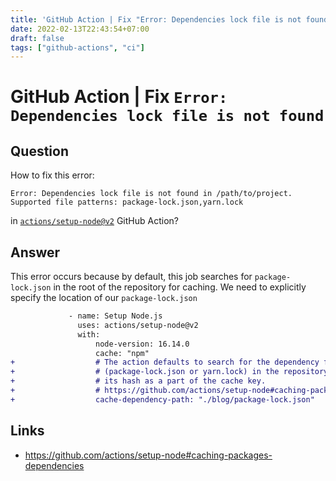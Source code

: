 ```yaml
---
title: 'GitHub Action | Fix "Error: Dependencies lock file is not found"'
date: 2022-02-13T22:43:54+07:00
draft: false
tags: ["github-actions", "ci"]
---
```


# GitHub Action | Fix `Error: Dependencies lock file is not found`

## Question

How to fix this error:

```console
Error: Dependencies lock file is not found in /path/to/project. Supported file patterns: package-lock.json,yarn.lock
```

in [`actions/setup-node@v2`](https://github.com/actions/setup-node) GitHub Action?

## Answer

This error occurs because by default, this job searches for `package-lock.json` in the root of the repository for caching. We need to explicitly specify the location of our `package-lock.json`

```diff
             - name: Setup Node.js
               uses: actions/setup-node@v2
               with:
                   node-version: 16.14.0
                   cache: "npm"
+                  # The action defaults to search for the dependency file
+                  # (package-lock.json or yarn.lock) in the repository root, and uses
+                  # its hash as a part of the cache key.
+                  # https://github.com/actions/setup-node#caching-packages-dependencies
+                  cache-dependency-path: "./blog/package-lock.json"
```

## Links

-   https://github.com/actions/setup-node#caching-packages-dependencies
